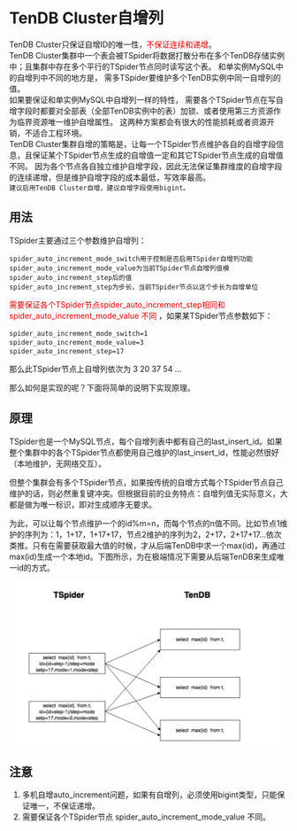 # TenDB Cluster自增列

TenDB Cluster只保证自增ID的唯一性，<font color="#dd0000">不保证连续和递增</font>。   
TenDB Cluster集群中一个表会被TSpider将数据打散分布在多个TenDB存储实例中；且集群中存在多个平行的TSpider节点同时读写这个表。   和单实例MySQL中的自增列中不同的地方是， 需多TSpider要维护多个TenDB实例中同一自增列的值。   
如果要保证和单实例MySQL中自增列一样的特性， 需要各个TSpider节点在写自增字段时都要对全部表（全部TenDB实例中的表）加锁、或者使用第三方资源作为临界资源唯一维护自增属性。 这两种方案都会有很大的性能损耗或者资源开销，不适合工程环境。   
TenDB Cluster集群自增的策略是，让每一个TSpider节点维护各自的自增字段信息，且保证某个TSpider节点生成的自增值一定和其它TSpider节点生成的自增值不同。 因为各个节点各自独立维护自增字段，因此无法保证集群维度的自增字段的连续递增，但是维护自增字段的成本最低，写效率最高。     
`建议启用TenDB Cluster自增，建议自增字段使用bigint。`


## 用法

TSpider主要通过三个参数维护自增列：

```
spider_auto_increment_mode_switch用于控制是否启用TSpider自增列功能
spider_auto_increment_mode_value为当前TSpider节点自增列值模spider_auto_increment_step后的值
spider_auto_increment_step为步长，当前TSpider节点以这个步长为自增单位
```
<font color="#dd0000">需要保证各个TSpider节点spider_auto_increment_step相同和 spider_auto_increment_mode_value 不同</font> 
，如果某TSpider节点参数如下：

```
spider_auto_increment_mode_switch=1
spider_auto_increment_mode_value=3
spider_auto_increment_step=17
```
那么此TSpider节点上自增列依次为 3 20 37 54 ...


那么如何是实现的呢？下面将简单的说明下实现原理。
## 原理
TSpider也是一个MySQL节点，每个自增列表中都有自己的last_insert_id。如果整个集群中的各个TSpider节点都使用自己维护的last_insert_id，性能必然很好（本地维护，无网络交互）。

但整个集群会有多个TSpider节点，如果按传统的自增方式每个TSpider节点自己维护的话，则必然重复键冲突。但根据目前的业务特点：自增列值无实际意义，大都是做为唯一标识，即对生成顺序无要求。

为此，可以让每个节点维护一个的id%m=n，而每个节点的n值不同。比如节点1维护的序列为：1，1+17，1+17+17，节点2维护的序列为2，2+17，2+17+17…依次类推。只有在需要获取最大值的时候，才从后端TenDB中求一个max(id)，再通过max(id)生成一个本地id。下图所示，为在极端情况下需要从后端TenDB来生成唯一id的方式。

<img src="../pic/auto-increment.png" width = "500" height = "300" alt="图片名称" align=center />

## 注意

 1. 多机自增auto_increment问题，如果有自增列，必须使用bigint类型，只能保证唯一，不保证递增。
 2. 需要保证各个TSpider节点 spider_auto_increment_mode_value 不同。